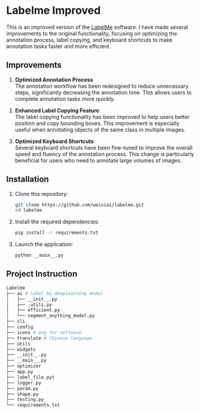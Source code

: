 # Labelme Improved

This is an improved version of the [LabelMe](https://github.com/wkentaro/labelme) software. I have made several improvements to the original functionality, focusing on optimizing the annotation process, label copying, and keyboard shortcuts to make annotation tasks faster and more efficient.

## Improvements

1. **Optimized Annotation Process**  
   The annotation workflow has been redesigned to reduce unnecessary steps, significantly decreasing the annotation time. This allows users to complete annotation tasks more quickly.

2. **Enhanced Label Copying Feature**  
   The label copying functionality has been improved to help users better position and copy bounding boxes. This improvement is especially useful when annotating objects of the same class in multiple images.

3. **Optimized Keyboard Shortcuts**  
   Several keyboard shortcuts have been fine-tuned to improve the overall speed and fluency of the annotation process. This change is particularly beneficial for users who need to annotate large volumes of images.

## Installation

1. Clone this repository:
   ```bash
   git clone https://github.com/weixia1/labelme.git
   cd labelme
2. Install the required dependencies:
   ```bash
   pip install -r requirements.txt
4. Launch the application:
   ```bash
   python __main__.py

## Project Instruction
```bash
Labelme
├── ai # label by deeplearning model
│   ├── __init__.py
│   ├── _utils.py
│   ├── efficient.py
│   └── segment_anything_model.py
├── cli 
├── config
├── icons # png for software
├── translate # Chinese language
├── utils 
├── widgets
├── __init__.py
├── __main__.py
├── optimizer
├── app.py
├── label_file.pyt
├── logger.py
├── param.py
├── shape.py
├── testing.py
└── requirements.txt
```
